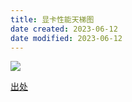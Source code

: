 ```yaml
---
title: 显卡性能天梯图
date created: 2023-06-12
date modified: 2023-06-12
---
```


![](https://vercel-proxy.norah1to.com/proxy/raw.githubusercontent.com/NoraH1to/cdn/master/img/20230612202445.png)

[出处](https://tieba.baidu.com/p/6133450546)

